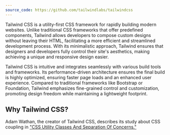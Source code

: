 ```yaml
---
source_code: https://github.com/tailwindlabs/tailwindcss
---
```

Tailwind CSS is a utility-first CSS framework for rapidly building modern websites. Unlike traditional CSS frameworks that offer predefined components, Tailwind allows developers to compose custom designs without leaving their HTML, facilitating a more efficient and streamlined development process. With its minimalistic approach, Tailwind ensures that designers and developers fully control their site's aesthetics, making achieving a unique and responsive design easier.

Tailwind CSS is intuitive and integrates seamlessly with various build tools and frameworks. Its performance-driven architecture ensures the final build is highly optimized, ensuring faster page loads and an enhanced user experience. Compared to traditional frameworks like Bootstrap or Foundation, Tailwind emphasizes fine-grained control and customization, promoting design freedom while maintaining a lightweight footprint.

## Why Tailwind CSS?

Adam Wathan, the creator of Tailwind CSS, describes its study about CSS coupling in ["CSS Utility Classes And Separation Of Concerns."](https://adamwathan.me/css-utility-classes-and-separation-of-concerns/) 



